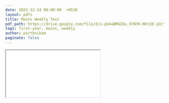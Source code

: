 ```yaml
---
date: 2022-12-24 00:00:00  +0530
layout: pdfs
title: Mains Weekly Test
pdf_path: https://drive.google.com/file/d/1-pU4aBMGI8u_97NYK-Nht2O-yUcYDBxJ/preview?usp=drive_link
tags: first-year, mains, weekly
author: parthnikam
paginate: false
---
```


<iframe class="embed-pdf" src="{{ page.pdf_path }}#toolbar=0" seamless="seamless" scrolling="no" style="overflow:hidden"></iframe>

